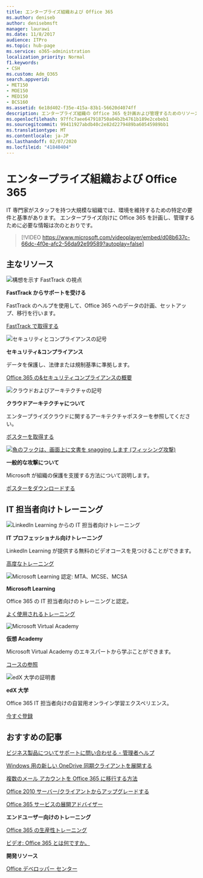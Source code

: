 ```yaml
---
title: エンタープライズ組織および Office 365
ms.author: deniseb
author: denisebmsft
manager: laurawi
ms.date: 11/8/2017
audience: ITPro
ms.topic: hub-page
ms.service: o365-administration
localization_priority: Normal
f1.keywords:
- CSH
ms.custom: Adm_O365
search.appverid:
- MET150
- MOE150
- MED150
- BCS160
ms.assetid: 6e18d402-f35e-415a-83b1-56620d4074ff
description: エンタープライズ組織の Office 365 を計画および管理するためのリソース。
ms.openlocfilehash: 97ffc7aee647918750a04b2b4761b189e2cebeb1
ms.sourcegitcommit: 99411927abdb40c2e82d2279489ba60545989bb1
ms.translationtype: MT
ms.contentlocale: ja-JP
ms.lasthandoff: 02/07/2020
ms.locfileid: "41840404"
---
```

# <a name="enterprise-organizations-and-office-365"></a>エンタープライズ組織および Office 365

IT 専門家がスタッフを持つ大規模な組織では、環境を維持するための特定の要件と基準があります。 エンタープライズ向けに Office 365 を計画し、管理するために必要な情報は次のとおりです。
  

> [!VIDEO https://www.microsoft.com/videoplayer/embed/d08b637c-66dc-4f0e-afc2-56da92e99589?autoplay=false]
  
## <a name="key-resources"></a>主なリソース

![構想を示す FastTrack の視点](media/263443cf-d8bd-460b-ac46-a08323551f3f.png)
  
 **FastTrack からサポートを受ける**
  
FastTrack のヘルプを使用して、Office 365 へのデータの計画、セットアップ、移行を行います。
  
[FastTrack で取得する](https://go.microsoft.com/fwlink/?linkid=238431)
  
![セキュリティとコンプライアンスの記号](media/f96c2cdf-d151-4f44-bb11-20bb7f366a21.png)
  
 **セキュリティ&amp;コンプライアンス**
  
データを保護し、法律または規制基準に準拠します。
  
[Office 365 の&amp;セキュリティコンプライアンスの概要](https://support.office.com/article/dcb83b2c-ac66-4ced-925d-50eb9698a0b2)
  
![クラウドおよびアーキテクチャの記号](media/2850ac8d-4c99-4825-869e-83724c4ef54e.png)
  
 **クラウドアーキテクチャについて**
  
エンタープライズクラウドに関するアーキテクチャポスターを参照してください。
  
[ポスターを取得する](https://aka.ms/cloudarch)
  
[![魚のフックは、画面上に文書を snagging します (フィッシング攻撃)](media/dc32a996-623a-400c-9b7a-ed1b89a56948.png)](https://aka.ms/commonattacks)
  
 **一般的な攻撃について**
  
Microsoft が組織の保護を支援する方法について説明します。
  
[ポスターをダウンロードする](https://aka.ms/commonattacks)
  
## <a name="training-for-it-pros"></a>IT 担当者向けトレーニング

![LinkedIn Learning からの IT 担当者向けトレーニング](media/b951eac7-9d99-42b5-86a3-3058a6445077.png)
  
 **IT プロフェッショナル向けトレーニング**
  
LinkedIn Learning が提供する無料のビデオコースを見つけることができます。
  
[高度なトレーニング](https://support.office.com/article/68cc9b95-0bdc-491e-a81f-ee70b3ec63c5.aspx)
  
![Microsoft Learning 認定: MTA、MCSE、MCSA](media/8eab3b6a-5aff-423c-9c57-fd078fdebca8.png)
  
 **Microsoft Learning**
  
Office 365 の IT 担当者向けのトレーニングと認定。
  
[よく使用されるトレーニング](https://go.microsoft.com/fwlink/?linkid=826247)
  
![Microsoft Virtual Academy](media/1bced083-acd6-4705-9f22-22009166a5d7.png)
  
 **仮想 Academy**
  
Microsoft Virtual Academy のエキスパートから学ぶことができます。
  
[コースの参照](https://go.microsoft.com/fwlink/?linkid=826248)
  
![edX 大学の証明書](media/c52ff863-94fa-4d6e-b91f-f9057956a7b0.png)
  
 **edX 大学**
  
Office 365 IT 担当者向けの自習用オンライン学習エクスペリエンス。
  
[今すぐ登録](https://go.microsoft.com/fwlink/?linkid=852994)
  
## <a name="featured-articles"></a>おすすめの記事

[ビジネス製品についてサポートに問い合わせる - 管理者ヘルプ](https://support.office.com/article/32a17ca7-6fa0-4870-8a8d-e25ba4ccfd4b)
  
[Windows 用の新しい OneDrive 同期クライアントを展開する](https://support.office.com/article/3f3a511c-30c6-404a-98bf-76f95c519668)
  
[複数のメール アカウントを Office 365 に移行する方法](https://support.office.com/article/0a4913fe-60fb-498f-9155-a86516418842)
  
[Office 2010 サーバー/クライアントからアップグレードする](upgrade-from-office-2010-servers-and-products.md)
  
[Office 365 サービスの展開アドバイザー](deployment-advisors-for-office-365.md)
  
 **エンドユーザー向けのトレーニング**
  
[Office 365 の生産性トレーニング](https://support.office.com/article/af07cb6b-980d-4f33-8599-322582767408)
  
[ビデオ: Office 365 とは何ですか。](https://support.office.com/article/847caf12-2589-452c-8aca-1c009797678b)
  
 **開発リソース**
  
[Office デベロッパー センター](https://go.microsoft.com/fwlink/?linkid=615418)
  

